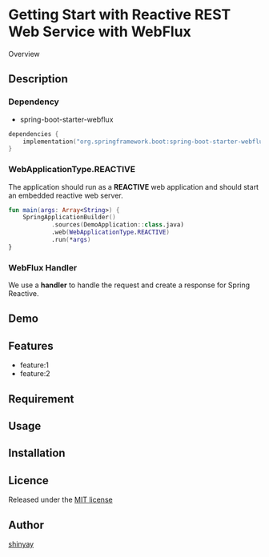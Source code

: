 # Getting Start with Reactive REST Web Service with WebFlux 

Overview

## Description
### Dependency
- spring-boot-starter-webflux

```kotlin
dependencies {
	implementation("org.springframework.boot:spring-boot-starter-webflux")
}
```

### WebApplicationType.REACTIVE
The application should run as a **REACTIVE** web application and should start an embedded reactive web server.

```kotlin
fun main(args: Array<String>) {
    SpringApplicationBuilder()
            .sources(DemoApplication::class.java)
            .web(WebApplicationType.REACTIVE)
            .run(*args)
}
```

### WebFlux Handler
We use a **handler** to handle the request and create a response for Spring Reactive.



## Demo

## Features

- feature:1
- feature:2

## Requirement

## Usage

## Installation

## Licence

Released under the [MIT license](https://gist.githubusercontent.com/shinyay/56e54ee4c0e22db8211e05e70a63247e/raw/34c6fdd50d54aa8e23560c296424aeb61599aa71/LICENSE)

## Author

[shinyay](https://github.com/shinyay)
